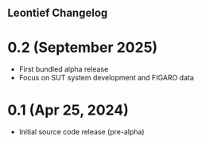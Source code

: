 ## Leontief Changelog

# 0.2 (September 2025)

* First bundled alpha release
* Focus on SUT system development and FIGARO data

# 0.1 (Apr 25, 2024)

* Initial source code release (pre-alpha)